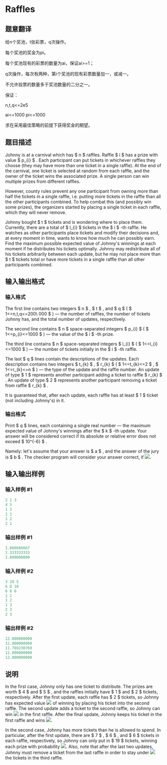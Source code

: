 # Raffles

## 题意翻译

给n个奖池，t张彩票，q次操作。

每个奖池的奖金为pi。

每个奖池现有的彩票的数量为ai，保证ai>=1；

q次操作，每次有两种，第i个奖池的现有彩票数量加一，或减一。

不允许投票的数量多于奖池数量的二分之一。

保证：

n,t,q<=2e5

ai<=1000 pi<=1000

求在采用最佳策略的前提下获得奖金的期望。

## 题目描述

Johnny is at a carnival which has $ n $ raffles. Raffle $ i $ has a prize with value $ p_{i} $ . Each participant can put tickets in whichever raffles they choose (they may have more than one ticket in a single raffle). At the end of the carnival, one ticket is selected at random from each raffle, and the owner of the ticket wins the associated prize. A single person can win multiple prizes from different raffles.

However, county rules prevent any one participant from owning more than half the tickets in a single raffle, i.e. putting more tickets in the raffle than all the other participants combined. To help combat this (and possibly win some prizes), the organizers started by placing a single ticket in each raffle, which they will never remove.

Johnny bought $ t $ tickets and is wondering where to place them. Currently, there are a total of $ l_{i} $ tickets in the $ i $ -th raffle. He watches as other participants place tickets and modify their decisions and, at every moment in time, wants to know how much he can possibly earn. Find the maximum possible expected value of Johnny's winnings at each moment if he distributes his tickets optimally. Johnny may redistribute all of his tickets arbitrarily between each update, but he may not place more than $ t $ tickets total or have more tickets in a single raffle than all other participants combined.

## 输入输出格式

### 输入格式

The first line contains two integers $ n $ , $ t $ , and $ q $ ( $ 1<=n,t,q<=200\ 000 $ ) — the number of raffles, the number of tickets Johnny has, and the total number of updates, respectively.

The second line contains $ n $ space-separated integers $ p_{i} $ ( $ 1<=p_{i}<=1000 $ ) — the value of the $ i $ -th prize.

The third line contains $ n $ space-separated integers $ l_{i} $ ( $ 1<=l_{i}<=1000 $ ) — the number of tickets initially in the $ i $ -th raffle.

The last $ q $ lines contain the descriptions of the updates. Each description contains two integers $ t_{k} $ , $ r_{k} $ ( $ 1<=t_{k}<=2 $ , $ 1<=r_{k}<=n $ ) — the type of the update and the raffle number. An update of type $ 1 $ represents another participant adding a ticket to raffle $ r_{k} $ . An update of type $ 2 $ represents another participant removing a ticket from raffle $ r_{k} $ .

It is guaranteed that, after each update, each raffle has at least $ 1 $ ticket (not including Johnny's) in it.

### 输出格式

Print $ q $ lines, each containing a single real number — the maximum expected value of Johnny's winnings after the $ k $ -th update. Your answer will be considered correct if its absolute or relative error does not exceed $ 10^{-6} $ .

Namely: let's assume that your answer is $ a $ , and the answer of the jury is $ b $ . The checker program will consider your answer correct, if ![](https://cdn.luogu.com.cn/upload/vjudge_pic/CF626G/259203790d90e969d73ec841bd0673c1e8e7d69a.png).

## 输入输出样例

### 输入样例 #1

```cpp
2 1 3
4 5
1 2
1 1
1 2
2 1

```
### 输出样例 #1

```cpp
1.666666667
1.333333333
2.000000000

```
### 输入样例 #2

```cpp
3 20 5
6 8 10
6 6 6
1 1
1 2
1 3
2 3
2 3

```
### 输出样例 #2

```cpp
12.000000000
12.000000000
11.769230769
12.000000000
12.000000000

```
## 说明

In the first case, Johnny only has one ticket to distribute. The prizes are worth $ 4 $ and $ 5 $ , and the raffles initially have $ 1 $ and $ 2 $ tickets, respectively. After the first update, each raffle has $ 2 $ tickets, so Johnny has expected value ![](https://cdn.luogu.com.cn/upload/vjudge_pic/CF626G/6b3899b68ddbbb0f7be3fe6b0138da4ad0a78d00.png) of winning by placing his ticket into the second raffle. The second update adds a ticket to the second raffle, so Johnny can win ![](https://cdn.luogu.com.cn/upload/vjudge_pic/CF626G/02a9893655e2526bd8576bc654e9f03be42e84e3.png) in the first raffle. After the final update, Johnny keeps his ticket in the first raffle and wins ![](https://cdn.luogu.com.cn/upload/vjudge_pic/CF626G/382e96367d194a03ee920b4d0883f816643d58ba.png).

In the second case, Johnny has more tickets than he is allowed to spend. In particular, after the first update, there are $ 7 $ , $ 6 $ , and $ 6 $ tickets in each raffle, respectively, so Johnny can only put in $ 19 $ tickets, winning each prize with probability ![](https://cdn.luogu.com.cn/upload/vjudge_pic/CF626G/fda96725ccc697b767e5edbf0d5cfb5ba17d9aa2.png). Also, note that after the last two updates, Johnny must remove a ticket from the last raffle in order to stay under ![](https://cdn.luogu.com.cn/upload/vjudge_pic/CF626G/fda96725ccc697b767e5edbf0d5cfb5ba17d9aa2.png) the tickets in the third raffle.

